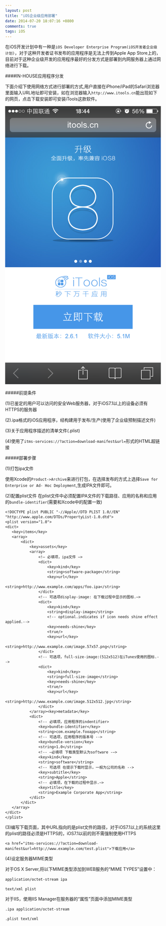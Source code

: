 ```yaml
---
layout: post
title: "iOS企业级应用部署"
date: 2014-07-20 18:07:16 +0800
comments: true
tags: iOS
---
```

   在iOS开发计划中有一种是`iOS Developer Enterprise Program(iOS开发者企业级计划)`，对于这种开发者证书发布的应用程序是无法上传到Apple App Store上的，目前对于这种企业级开发的应用程序最好的分发方式是部署到内网服务器上通过网络进行下载。

####IN-HOUSE应用程序分发

下面介绍下使用网络方式进行部署的方式,用户直接在iPhone/iPad的Safari浏览器里面输入URL地址即可安装，如在浏览器输入`http://www.itools.cn`能出现如下的网页，点击下载安装即可安装iTools这款软件。

![下载iTools](/images/ios_enterprise_deploy/ios_enterprise_deploy.png)

#####前提条件

(1)已鉴定的用户可以访问的安全Web服务器，对于iOS7.1以上的设备必须有HTTPS的服务器

(2).ipa格式的iOS应用程序，经构建用于发布/生产(使用了企业级预制描述文件)

(3)关于应用程序描述的清单文件(.plist)

(4)使用了`itms-services://?action=download-manifest&url=`形式的HTML超链接

#####部署步骤

(1)打包ipa文件

使用Xcode的`Product->Archive`来进行打包，在选择发布的方式上选择`Save for Enterprise or Ad- Hoc Deployment`,生成IPA文件即可。
  
(2)配置plist文件
在plist文件中必须配置IPA文件的下载路径、应用的名称和应用的`bundle-identifier`(需要和Xcode中的配置一致)

```
<!DOCTYPE plist PUBLIC "-//Apple//DTD PLIST 1.0//EN" "http://www.apple.com/DTDs/PropertyList-1.0.dtd">
<plist version="1.0">
<dict>
   <key>items</key>
   <array>
       <dict>
           <key>assets</key>
           <array>
	           <!— 必填项，ipa文件 —>
               <dict>
                   <key>kind</key>
                   <string>software-package</string>
                   <key>url</key>
                   <string>http://www.example.com/apps/foo.ipa</string>
               </dict>
               <!-- 可选项display-image: 在下载过程中显示的图标.—>
               <dict>
                   <key>kind</key>
                   <string>display-image</string>
                   <!-- optional.indicates if icon needs shine effect applied.-->
                   <key>needs-shine</key>
                   <true/>
                   <key>url</key>
                   <string>http://www.example.com/image.57x57.png</string>
               </dict>
               <!-- 可选项，full-size-image:(512x512)在iTunes使用的图标.-->
               <dict>
                   <key>kind</key>
                   <string>full-size-image</string>
                   <key>needs-shine</key>
                   <true/>
                   <key>url</key>
		   			<string>http://www.example.com/image.512x512.jpg</string>
               </dict>
           </array><key>metadata</key>
           <dict>
               <!-- 必填项，应用程序的indentifier>
               <key>bundle-identifier</key>
               <string>com.example.fooapp</string>
               <!-- 可选项，应用程序的版本号 -->
               <key>bundle-version</key>
               <string>1.0</string>
               <!-- —必填项 下载类型默认为software -—>
               <key>kind</key>
               <string>software</string>
               <!-- 可选项 在提示下载时显示，一般为公司的名称 -->
               <key>subtitle</key>
               <string>Apple</string>
               <!-- 必填项，在下载的过程中显示.—>
               <key>title</key>
               <string>Example Corporate App</string>
           </dict>
       </dict>
   </array>
</dict>
</plist>
```

(3)编写下载页面，其中URL指向的是plist文件的路径，对于iOS7.1以上的系统这里的plist的路径必须是HTTPS的，iOS7.1以前的则不需强制使用HTTPS

```
<a href="itms-services://?action=download-manifest&url=http://www.example.com/test.plist">下载应用</a>
```

(4)设定服务器MIME类型

对于OS X Server,将以下MIME类型添加到WEB服务的“MIME TYPES”设置中：

`application/octet-stream ipa`

`text/xml plist`

对于IIS，使用IIS Manager在服务器的“属性”页面中添加MIME类型

`.ipa application/octet-stream`

`.plist text/xml`
